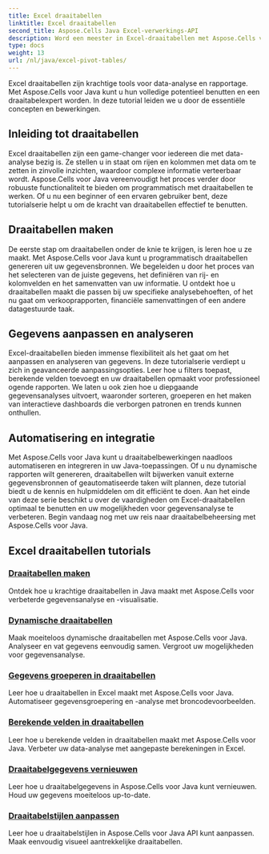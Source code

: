 ```yaml
---
title: Excel draaitabellen
linktitle: Excel draaitabellen
second_title: Aspose.Cells Java Excel-verwerkings-API
description: Word een meester in Excel-draaitabellen met Aspose.Cells voor Java. Leer hoe u moeiteloos gegevens kunt maken, aanpassen en analyseren.
type: docs
weight: 13
url: /nl/java/excel-pivot-tables/
---
```

Excel draaitabellen zijn krachtige tools voor data-analyse en rapportage. Met Aspose.Cells voor Java kunt u hun volledige potentieel benutten en een draaitabelexpert worden. In deze tutorial leiden we u door de essentiële concepten en bewerkingen.

## Inleiding tot draaitabellen
Excel draaitabellen zijn een game-changer voor iedereen die met data-analyse bezig is. Ze stellen u in staat om rijen en kolommen met data om te zetten in zinvolle inzichten, waardoor complexe informatie verteerbaar wordt. Aspose.Cells voor Java vereenvoudigt het proces verder door robuuste functionaliteit te bieden om programmatisch met draaitabellen te werken. Of u nu een beginner of een ervaren gebruiker bent, deze tutorialserie helpt u om de kracht van draaitabellen effectief te benutten.

## Draaitabellen maken
De eerste stap om draaitabellen onder de knie te krijgen, is leren hoe u ze maakt. Met Aspose.Cells voor Java kunt u programmatisch draaitabellen genereren uit uw gegevensbronnen. We begeleiden u door het proces van het selecteren van de juiste gegevens, het definiëren van rij- en kolomvelden en het samenvatten van uw informatie. U ontdekt hoe u draaitabellen maakt die passen bij uw specifieke analysebehoeften, of het nu gaat om verkooprapporten, financiële samenvattingen of een andere datagestuurde taak.

## Gegevens aanpassen en analyseren
Excel-draaitabellen bieden immense flexibiliteit als het gaat om het aanpassen en analyseren van gegevens. In deze tutorialserie verdiept u zich in geavanceerde aanpassingsopties. Leer hoe u filters toepast, berekende velden toevoegt en uw draaitabellen opmaakt voor professioneel ogende rapporten. We laten u ook zien hoe u diepgaande gegevensanalyses uitvoert, waaronder sorteren, groeperen en het maken van interactieve dashboards die verborgen patronen en trends kunnen onthullen.

## Automatisering en integratie
Met Aspose.Cells voor Java kunt u draaitabelbewerkingen naadloos automatiseren en integreren in uw Java-toepassingen. Of u nu dynamische rapporten wilt genereren, draaitabellen wilt bijwerken vanuit externe gegevensbronnen of geautomatiseerde taken wilt plannen, deze tutorial biedt u de kennis en hulpmiddelen om dit efficiënt te doen. Aan het einde van deze serie beschikt u over de vaardigheden om Excel-draaitabellen optimaal te benutten en uw mogelijkheden voor gegevensanalyse te verbeteren. Begin vandaag nog met uw reis naar draaitabelbeheersing met Aspose.Cells voor Java.

## Excel draaitabellen tutorials
### [Draaitabellen maken](./creating-pivot-tables/)
Ontdek hoe u krachtige draaitabellen in Java maakt met Aspose.Cells voor verbeterde gegevensanalyse en -visualisatie.
### [Dynamische draaitabellen](./dynamic-pivot-tables/)
Maak moeiteloos dynamische draaitabellen met Aspose.Cells voor Java. Analyseer en vat gegevens eenvoudig samen. Vergroot uw mogelijkheden voor gegevensanalyse.
### [Gegevens groeperen in draaitabellen](./grouping-data-in-pivot-tables/)
Leer hoe u draaitabellen in Excel maakt met Aspose.Cells voor Java. Automatiseer gegevensgroepering en -analyse met broncodevoorbeelden.
### [Berekende velden in draaitabellen](./calculated-fields-in-pivot-tables/)
Leer hoe u berekende velden in draaitabellen maakt met Aspose.Cells voor Java. Verbeter uw data-analyse met aangepaste berekeningen in Excel.
### [Draaitabelgegevens vernieuwen](./refreshing-pivot-table-data/)
Leer hoe u draaitabelgegevens in Aspose.Cells voor Java kunt vernieuwen. Houd uw gegevens moeiteloos up-to-date.
### [Draaitabelstijlen aanpassen](./customizing-pivot-table-styles/)
Leer hoe u draaitabelstijlen in Aspose.Cells voor Java API kunt aanpassen. Maak eenvoudig visueel aantrekkelijke draaitabellen.